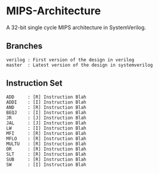 # MIPS-Architecture

A 32-bit single cycle MIPS architecture in SystemVerilog.

## Branches

    verilog : First version of the design in verilog
    master  : Latest version of the design in systemverilog
    
## Instruction Set

    ADD     : [R] Instruction Blah 
    ADDI    : [I] Instruction Blah 
    AND     : [R] Instruction Blah 
    BEQJ    : [I] Instruction Blah 
    JR      : [J] Instruction Blah 
    JAL     : [J] Instruction Blah 
    LW      : [I] Instruction Blah 
    MFI     : [R] Instruction Blah 
    MFLO    : [R] Instruction Blah 
    MULTU   : [R] Instruction Blah 
    OR      : [R] Instruction Blah 
    SLT     : [R] Instruction Blah 
    SUB     : [R] Instruction Blah 
    SW      : [I] Instruction Blah 